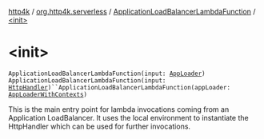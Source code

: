 [http4k](../../index.md) / [org.http4k.serverless](../index.md) / [ApplicationLoadBalancerLambdaFunction](index.md) / [&lt;init&gt;](./-init-.md)

# &lt;init&gt;

`ApplicationLoadBalancerLambdaFunction(input: `[`AppLoader`](../-app-loader.md)`)`
`ApplicationLoadBalancerLambdaFunction(input: `[`HttpHandler`](../../org.http4k.core/-http-handler.md)`)``ApplicationLoadBalancerLambdaFunction(appLoader: `[`AppLoaderWithContexts`](../-app-loader-with-contexts.md)`)`

This is the main entry point for lambda invocations coming from an Application LoadBalancer.
It uses the local environment to instantiate the HttpHandler which can be used
for further invocations.

